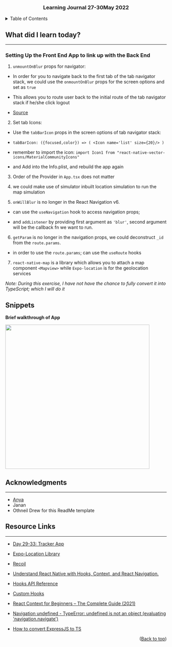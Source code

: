 <div id="top"></div>

<br />

<h3 align="center">Learning Journal 27-30May 2022</h3>

<!-- TABLE OF CONTENTS -->
<details>
  <summary>Table of Contents</summary>
  <ul>
    <li><a href="#what-did-i-learn-today">What did I learn today?</a></li>
    <li><a href="#acknowledgments">Acknowledgments</a></li>
    <li><a href="#resource-links">Resource Links</a></li>
  </ul>
</details>

<!-- ABOUT THE PROJECT -->
## What did I learn today? ##
----
<!-- Type what you learnt here -->

### Setting Up the Front End App to link up with the Back End ###

1. `unmountOnBlur` props for navigator:
  
  - In order for you to navigate back to the first tab of the tab navigator stack, we could use the `onmountOnBlur` props for the screen options and set as `true`

  - This allows you to route user back to the initial route of the tab navigator stack if he/she click logout

  - [Source](https://stackoverflow.com/questions/61488426/how-to-set-always-first-screen-of-stack-navigator-inside-tab-navigator-react-nav)

2. Set tab Icons:

  -  Use the `tabBarIcon` props in the screen options of tab navigator stack:

  - ```tabBarIcon: ({focused,color}) => ( <Icon name='list' size={20}/> )```

  - remember to import the icon: `import Icon1 from "react-native-vector-icons/MaterialCommunityIcons"`

  - and Add into the Info.plist, and rebuild the app again

3. Order of the Provider in `App.tsx` does not matter

4. we could make use of simulator inbuilt location simulation to run the map simulation

5. `onWillBlur` is no longer in the React Navigation v6.

  - can use the `useNavigation` hook to access navigation props;

  - and `addListener` by providing first argument as `'blur'`, second argument will be the callback fn we want to run.

6. `getParam` is no longer in the navigation props, we could deconstruct `_id` from the `route.params`.

  - in order to use the `route.params`; can use the `useRoute` hooks

7. `react-native-map` is a library which allows you to attach a map component `<Mapview>` while `Expo-location` is for the geolocation services

*Note: During this exercise, I have not have the chance to fully convert it into TypeScript; which I will do it*

## Snippets ##

**Brief walkthrough of App**

<img src='screenRecordMap.gif' height = '450'/>

<!-- ACKNOWLEDGMENTS -->
## Acknowledgments ##
----
* [Anya](https://github.com/huanganya/react-native-starter)
* Janan
* Othneil Drew for this ReadMe template

<!-- Resource Links -->
## Resource Links ##
----

* [Day 29-33: Tracker App](https://docs.google.com/document/d/1obVGcsmgY1SHk4I15jZEN0x2vCZH6x1GlTUiUmHw-tY/edit#)

* [Expo-Location Library](https://docs.expo.dev/versions/v45.0.0/sdk/location/#locationrequestforegroundpermissionsasync)

* [Recoil](https://recoiljs.org/docs/introduction/getting-started)

* [Understand React Native with Hooks, Context, and React Navigation.](https://nlbsg.udemy.com/course/the-complete-react-native-and-redux-course/learn/lecture/15706480#overview)

* [Hooks API Reference](https://reactjs.org/docs/hooks-reference.html)

* [Custom Hooks](https://reactjs.org/docs/hooks-custom.html)

* [React Context for Beginners – The Complete Guide (2021)](https://www.freecodecamp.org/news/react-context-for-beginners/#:~:text=React%20context%20caveats-,What%20is%20React%20context%3F,across%20our%20components%20more%20easily.)

* [Navigation undefined - TypeError: undefined is not an object (evaluating 'navigation.navigate')](https://stackoverflow.com/questions/66293379/navigation-undefined-typeerror-undefined-is-not-an-object-evaluating-naviga)

* [How to convert ExpressJS to TS](https://blog.phillipninan.com/how-to-convert-expressjs-to-typescript)

<p align="right">(<a href="#top">Back to top</a>)</p>

